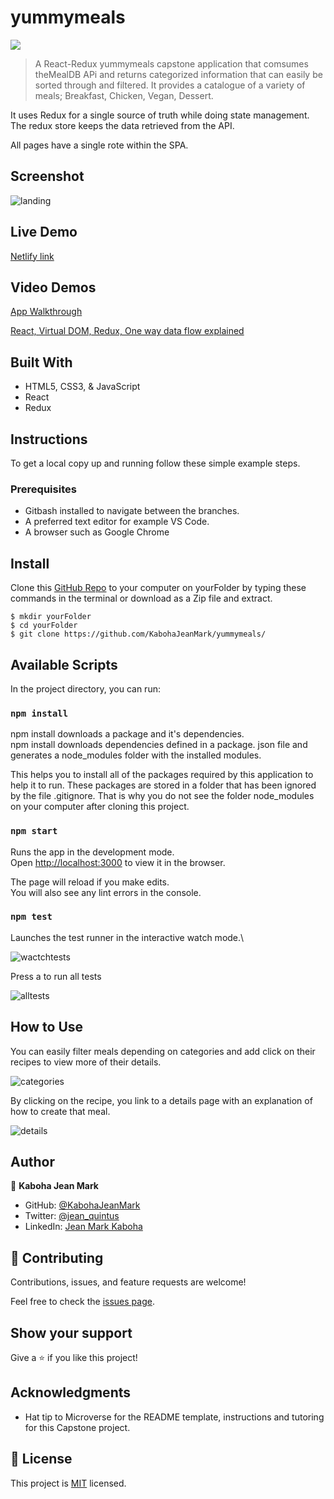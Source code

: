 # yummymeals
![](https://img.shields.io/badge/Microverse-blueviolet)

> A React-Redux yummymeals capstone application that comsumes theMealDB APi and returns categorized information that can easily be sorted through and filtered.
It provides a catalogue of a variety of meals; Breakfast, Chicken, Vegan, Dessert.

It uses Redux for a single source of truth while doing state management. The redux store keeps the data retrieved from the API.

All pages have a single rote within the SPA.

## Screenshot

![landing](src/assets/landing.png)

## Live Demo
[Netlify link](https://cranky-meninsky-ed52f3.netlify.app/)

## Video Demos
[App Walkthrough](https://www.loom.com/share/b887d0fc8efc4e21ac24e8f93fd5a749)

[React, Virtual DOM, Redux, One way data flow explained](https://www.loom.com/share/d1cf55e119994b5086d622ab96b3651a)

## Built With

- HTML5, CSS3, & JavaScript
- React
- Redux

## Instructions
To get a local copy up and running follow these simple example steps.

### Prerequisites
- Gitbash installed to navigate between the branches.
- A preferred text editor for example VS Code.
- A browser such as Google Chrome

## Install
Clone this [GitHub Repo](https://github.com/KabohaJeanMark/yummymeals/) to your computer on yourFolder by typing these commands in the terminal or download as a Zip file and extract.
```
$ mkdir yourFolder
$ cd yourFolder
$ git clone https://github.com/KabohaJeanMark/yummymeals/

```

## Available Scripts

In the project directory, you can run:

### `npm install`

npm install downloads a package and it's dependencies.\
npm install downloads dependencies defined in a package. json file and generates a node_modules folder with the installed modules.

This helps you to install all of the packages required by this application to help it to run. These packages are stored in a folder that has been ignored by the file .gitignore. That is why you do not see the folder node_modules on your computer after cloning this project.

### `npm start`

Runs the app in the development mode.\
Open [http://localhost:3000](http://localhost:3000) to view it in the browser.

The page will reload if you make edits.\
You will also see any lint errors in the console.

### `npm test`

Launches the test runner in the interactive watch mode.\

![wactchtests](src/assets/watchtests.png)

Press a to run all tests

![alltests](src/assets/alltests.png)

## How to Use
You can easily filter meals depending on categories and add click on their recipes to view more of their details.

![categories](src/assets/categories.png)

By clicking on the recipe, you link to a details page with an explanation of how to create that meal.

![details](src/assets/details.png)

## Author

👤 **Kaboha Jean Mark**

- GitHub: [@KabohaJeanMark](https://github.com/KabohaJeanMark)
- Twitter: [@jean_quintus](https://twitter.com/jean_quintus)
- LinkedIn: [Jean Mark Kaboha](https://www.linkedin.com/in/jean-mark-kaboha-software-engineer/)


## 🤝 Contributing

Contributions, issues, and feature requests are welcome!

Feel free to check the [issues page](https://github.com/KabohaJeanMark/yummymeals/issues).

## Show your support

Give a ⭐️ if you like this project!

## Acknowledgments

- Hat tip to Microverse for the README template, instructions and tutoring for this Capstone project.

## 📝 License

This project is [MIT](./LICENSE) licensed.
